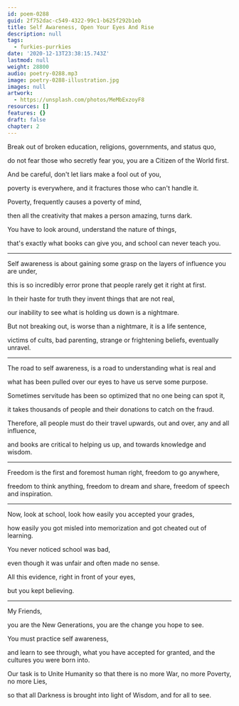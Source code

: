 ```yaml
---
id: poem-0288
guid: 2f752dac-c549-4322-99c1-b625f292b1eb
title: Self Awareness, Open Your Eyes And Rise
description: null
tags:
  - furkies-purrkies
date: '2020-12-13T23:38:15.743Z'
lastmod: null
weight: 28800
audio: poetry-0288.mp3
image: poetry-0288-illustration.jpg
images: null
artwork:
  - https://unsplash.com/photos/MeMbExzoyF8
resources: []
features: {}
draft: false
chapter: 2
---
```


Break out of broken education, religions, governments, and status quo,

do not fear those who secretly fear you, you are a Citizen of the World first.

And be careful, don't let liars make a fool out of you,

poverty is everywhere, and it fractures those who can't handle it.

Poverty, frequently causes a poverty of mind,

then all the creativity that makes a person amazing, turns dark.

You have to look around, understand the nature of things,

that's exactly what books can give you, and school can never teach you.

---

Self awareness is about gaining some grasp on the layers of influence you are under,

this is so incredibly error prone that people rarely get it right at first.

In their haste for truth they invent things that are not real,

our inability to see what is holding us down is a nightmare.

But not breaking out, is worse than a nightmare, it is a life sentence,

victims of cults, bad parenting, strange or frightening beliefs, eventually unravel.

---

The road to self awareness, is a road to understanding what is real and

what has been pulled over our eyes to have us serve some purpose.

Sometimes servitude has been so optimized that no one being can spot it,

it takes thousands of people and their donations to catch on the fraud.

Therefore, all people must do their travel upwards, out and over, any and all influence,

and books are critical to helping us up, and towards knowledge and wisdom.

---

Freedom is the first and foremost human right, freedom to go anywhere,

freedom to think anything, freedom to dream and share, freedom of speech and inspiration.

---

Now, look at school, look how easily you accepted your grades,

how easily you got misled into memorization and got cheated out of learning.

You never noticed school was bad,

even though it was unfair and often made no sense.

All this evidence, right in front of your eyes,

but you kept believing.

---

My Friends,

you are the New Generations, you are the change you hope to see.

You must practice self awareness,

and learn to see through, what you have accepted for granted, and the cultures you were born into.

Our task is to Unite Humanity so that there is no more War, no more Poverty, no more Lies,

so that all Darkness is brought into light of Wisdom, and for all to see.
